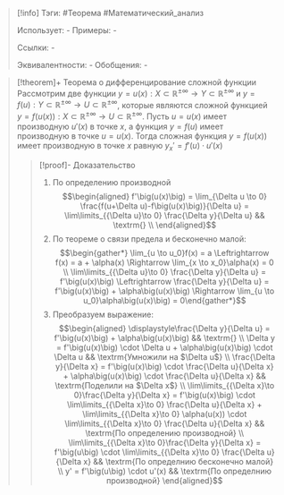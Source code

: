 > [!info]
> Тэги: #Теорема #Математический_анализ   
> 
> Использует: *-*
> Примеры: *-*
> 
> Ссылки: *-*
> 
> Эквивалентности: *-*
> Обобщения: *-*

> [!theorem]+ Теорема о дифференцирование сложной функции
> Рассмотрим две функции $y = u(x):X \subset \mathbb{R^{\pm\infty}}\rightarrow Y \subset \mathbb{R^{\pm\infty}}$ и $y = f(u): Y \subset \mathbb{R^{\pm\infty}}\rightarrow U \subset \mathbb{R^{\pm\infty}}$, которые являются сложной функцией $y = f\big(u(x)\big):X \subset \mathbb{R^{\pm\infty}}\rightarrow U \subset \mathbb{R^{\pm\infty}}$. Пусть $u = u(x)$ имеет производную $u'(x)$ в точке $x$, а функция $y = f(u)$ имеет производную в точке $u = u(x)$. Тогда сложная функция $y = f\big(u(x)\big)$ имеет производную в точке $x$ равную $y_{x}' = f'(u) \cdot u'(x)$
> > [!proof]- Доказательство
> > 1. По определению производной $$\begin{aligned} f'\big(u(x)\big) = \lim_{\Delta u \to 0} \frac{f(u+\Delta u)-f\big(u(x)\big)}{\Delta u} = \lim\limits_{{\Delta u}\to 0} \frac{\Delta y}{\Delta u}  && \textrm{} \\  \end{aligned}$$
> > 2. По теореме о связи предела и бесконечно малой: $$\begin{gather*} \lim_{u \to u_0}f(x) = a \Leftrightarrow f(x) = a + \alpha(x) \Rightarrow \lim_{x \to x_0}\alpha(x) = 0  \\ \lim\limits_{{\Delta u}\to 0} \frac{\Delta y}{\Delta u} = f'\big(u(x)\big) \Leftrightarrow \frac{\Delta y}{\Delta u} = f'\big(u(x)\big) + \alpha\big(u(x)\big) \Rightarrow \lim_{u \to u_0}\alpha\big(u(x)\big) = 0\end{gather*}$$
> > 3. Преобразуем выражение: $$\begin{aligned} \displaystyle\frac{\Delta y}{\Delta u} = f'\big(u(x)\big) + \alpha\big(u(x)\big)  && \textrm{} \\ \Delta y = f'\big(u(x)\big) \cdot \Delta u + \alpha\big(u(x)\big) \cdot \Delta u  && \textrm{Умножили на $\Delta u$} \\ \frac{\Delta y}{\Delta x} = f'\big(u(x)\big) \cdot \frac{\Delta u}{\Delta x} + \alpha\big(u(x)\big) \cdot \frac{\Delta u}{\Delta x}  && \textrm{Поделили на $\Delta x$} \\ \lim\limits_{{\Delta x}\to 0}\frac{\Delta y}{\Delta x} =  f'\big(u(x)\big) \cdot \lim\limits_{{\Delta x}\to 0} \frac{\Delta u}{\Delta x} + \lim\limits_{{\Delta x}\to 0} \alpha(u(x)) \cdot \lim\limits_{{\Delta x}\to 0} \frac{\Delta u}{\Delta x}  && \textrm{По определению производной} \\ \lim\limits_{{\Delta x}\to 0}\frac{\Delta y}{\Delta x} =  f'\big(u\big) \cdot \lim\limits_{{\Delta x}\to 0} \frac{\Delta u}{\Delta x}  && \textrm{По определнию бесконечно малой} \\ y' =  f'\big(u\big) \cdot u'(x)  && \textrm{По определнию производной}  \end{aligned}$$
